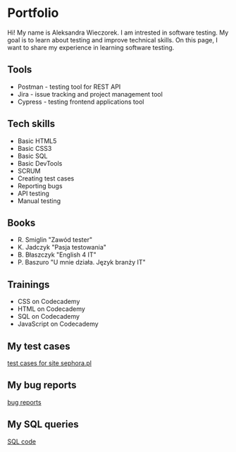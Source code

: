 # Portfolio

Hi! My name is Aleksandra Wieczorek.
I am intrested in software testing.
My goal is to learn about testing and improve technical skills.
On this page, I want to share my experience in learning software testing.

## Tools

- Postman - testing tool for REST API
- Jira - issue tracking and project management tool
- Cypress - testing frontend applications tool

## Tech skills

- Basic HTML5
- Basic CSS3
- Basic SQL
- Basic DevTools
- SCRUM
- Creating test cases
- Reporting bugs
- API testing
- Manual testing

## Books

- R. Smiglin "Zawód tester"
- K. Jadczyk "Pasja testowania"
- B. Błaszczyk "English 4 IT"
- P. Baszuro "U mnie działa. Język branży IT"

## Trainings

- CSS on Codecademy
- HTML on Codecademy
- SQL on Codecademy
- JavaScript on Codecademy

## My test cases

[test cases for site sephora.pl](Przypadki%20testowe%20dla%20strony%20sephora.pl%20-%20Arkusz1.pdf)

## My bug reports

[bug reports](Zgłoszenia%20błędów%20-%20Arkusz1.pdf)

## My SQL queries
[SQL code](kod.sql)